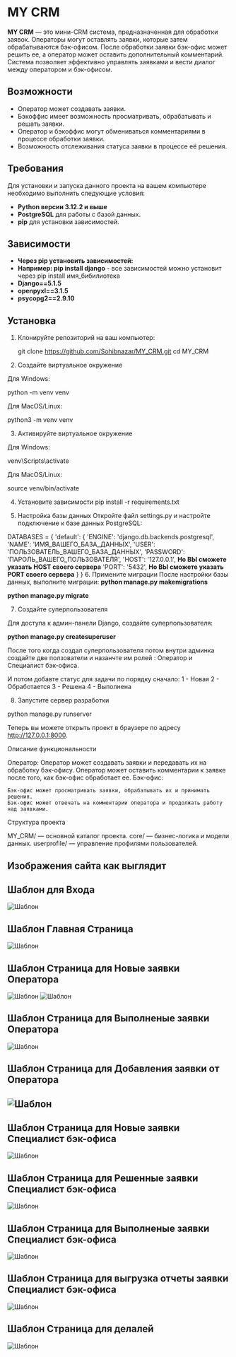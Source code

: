 # MY CRM

**MY CRM** — это мини-CRM система, предназначенная для обработки заявок. Операторы могут оставлять заявки, которые затем обрабатываются бэк-офисом. После обработки заявки бэк-офис может решить ее, а оператор может оставить дополнительный комментарий. Система позволяет эффективно управлять заявками и вести диалог между оператором и бэк-офисом.

## Возможности

- Оператор может создавать заявки.
- Бэкоффис имеет возможность просматривать, обрабатывать и решать заявки.
- Оператор и бэкоффис могут обмениваться комментариями в процессе обработки заявки.
- Возможность отслеживания статуса заявки в процессе её решения.

## Требования

Для установки и запуска данного проекта на вашем компьютере необходимо выполнить следующие условия:

- **Python версии 3.12.2 и выше**
- **PostgreSQL** для работы с базой данных.
- **pip** для установки зависимостей.

## Зависимости
- **Через pip установить зависимостей:**
- **Например: pip install django** - все зависимостей можно установит через pip install имя_бибилиотека
- **Django==5.1.5**
- **openpyxl==3.1.5**
- **psycopg2==2.9.10** 
## Установка

1. Клонируйте репозиторий на ваш компьютер:
 
   git clone https://github.com/Sohibnazar/MY_CRM.git
   cd MY_CRM

2. Создайте виртуальное окружение

Для Windows:

python -m venv venv

Для MacOS/Linux:


python3 -m venv venv

3. Активируйте виртуальное окружение

Для Windows:

venv\Scripts\activate

Для MacOS/Linux:

source venv/bin/activate

4. Установите зависимости
pip install -r requirements.txt

5. Настройка базы данных
Откройте файл settings.py и настройте подключение к базе данных PostgreSQL:

DATABASES = {
    'default': {
        'ENGINE': 'django.db.backends.postgresql',
        'NAME': 'ИМЯ_ВАШЕГО_БАЗА_ДАННЫХ',
        'USER': 'ПОЛЬЗОВАТЕЛЬ_ВАШЕГО_БАЗА_ДАННЫХ',
        'PASSWORD': 'ПАРОЛЬ_ВАШЕГО_ПОЛЬЗОВАТЕЛЯ',
        'HOST': '127.0.0.1', **Но ВЫ сможете указать HOST своего сервера**
        'PORT': '5432', **Но ВЫ сможете указать PORT своего сервера**
    }
}
6. Примените миграции
После настройки базы данных, выполните миграции:
**python manage.py makemigrations**

**python manage.py migrate**

7. Создайте суперпользователя

Для доступа к админ-панели Django, создайте суперпользователя:

**python manage.py createsuperuser**


После того когда создал  суперпользователя потом внутри админка создайте две ползователи и назанчте им   ролей : Оператор  и Специалист бэк-офиса.
 
И потом  добавте статус для задачи по порядку сначало:
1 - Новая
2 - Обработается
3 - Решена
4 - Выполнена


8. Запустите сервер разработки

python manage.py runserver

Теперь вы можете открыть проект в браузере по адресу http://127.0.0.1:8000.

Описание функциональности

Оператор:
    Оператор может создавать заявки и передавать их на обработку бэк-офису.
    Оператор может оставить комментарии к заявке после того, как бэк-офис обработает ее.
Бэк-офис:

    Бэк-офис может просматривать заявки, обрабатывать их и принимать решения.
    Бэк-офис может отвечать на комментарии оператора и продолжать работу над заявками.
Структура проекта

MY_CRM/ — основной каталог проекта.
core/ — бизнес-логика и модели данных.
userprofile/ — управление профилями пользователей.

## Изображения сайта как выглядит

## Шаблон для Входа

![Шаблон](images/template.jpg)

## Шаблон Главная Страница 

![Шаблон](images/index.jpg)

## Шаблон  Страница для Новые заявки Оператора

![Шаблон](images/new_tasks.jpg)
![Шаблон](images/new_tasks1.jpg)

## Шаблон  Страница для Выполненые заявки Оператора

![Шаблон](images/done_task.jpg)

## Шаблон  Страница для Добавления заявки от Оператора

![Шаблон](images/add_task.jpg)
-------------------------------------

## Шаблон  Страница для Новые заявки Специалист бэк-офиса

![Шаблон](images/tasks_in_process.jpg)

## Шаблон  Страница для Решенные заявки Специалист бэк-офиса

![Шаблон](images/my_reports.jpg)

## Шаблон  Страница для Выполненые заявки Специалист бэк-офиса

![Шаблон](images/done_task_back.jpg)

## Шаблон  Страница для выгрузка отчеты заявки Специалист бэк-офиса

![Шаблон](images/reports_back.jpg)

## Шаблон  Страница для делалей

![Шаблон](images/detail.jpg)
 
